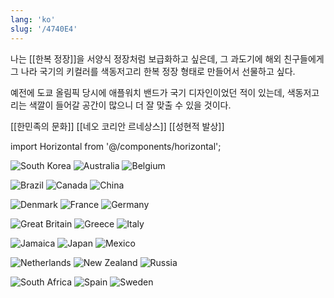 ```yaml
---
lang: 'ko'
slug: '/4740E4'
---
```


나는 [[한복 정장]]을 서양식 정장처럼 보급화하고 싶은데,
그 과도기에 해외 친구들에게 그 나라 국기의 키컬러를 색동저고리 한복 정장 형태로 만들어서 선물하고 싶다.

예전에 도쿄 올림픽 당시에 애플워치 밴드가 국기 디자인이었던 적이 있는데, 색동저고리는 색깔이 들어갈 공간이 많으니 더 잘 맞출 수 있을 것이다.

[[한민족의 문화]] [[네오 코리안 르네상스]] [[성현적 발상]]

import Horizontal from '@/components/horizontal';

<Horizontal>

![South Korea](../assets/F2BA47.png)
![Australia](../assets/CE133E.png)
![Belgium](../assets/1FE276.png)

</Horizontal>

<Horizontal>

![Brazil](../assets/92254D.png)
![Canada](../assets/0FB3F2.png)
![China](../assets/B4F9FA.png)

</Horizontal>

<Horizontal>

![Denmark](../assets/49B3EA.png)
![France](../assets/355174.png)
![Germany](../assets/71AD24.png)

</Horizontal>

<Horizontal>

![Great Britain](../assets/52D9EA.png)
![Greece](../assets/3614D1.png)
![Italy](../assets/BEDFC8.png)

</Horizontal>

<Horizontal>

![Jamaica](../assets/505D55.png)
![Japan](../assets/E5A785.png)
![Mexico](../assets/8AD4A7.png)

</Horizontal>

<Horizontal>

![Netherlands](../assets/9DAAF8.png)
![New Zealand](../assets/903241.png)
![Russia](../assets/B0EF42.png)

</Horizontal>

<Horizontal>

![South Africa](../assets/EB54E9.png)
![Spain](../assets/DF67FB.png)
![Sweden](../assets/193BC7.png)

</Horizontal>
